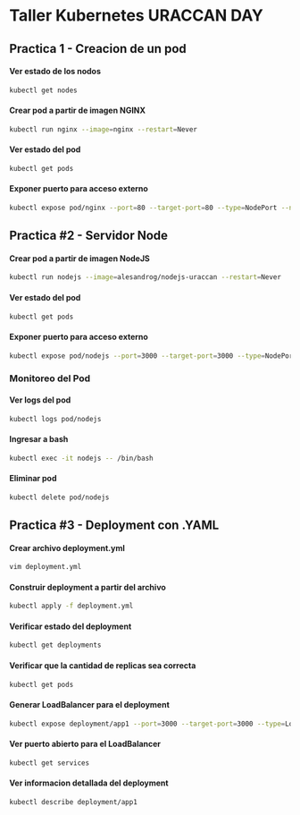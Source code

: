 # Taller Kubernetes URACCAN DAY


## Practica 1 - Creacion de un pod


#### Ver estado de los nodos

```bash
kubectl get nodes 
```

#### Crear pod a partir de imagen NGINX

```bash
kubectl run nginx --image=nginx --restart=Never 
```

#### Ver estado del pod

```bash
kubectl get pods
```

#### Exponer puerto para acceso externo

```bash
kubectl expose pod/nginx --port=80 --target-port=80 --type=NodePort --name=nginx-svc
```


## Practica #2 - Servidor Node


#### Crear pod a partir de imagen NodeJS

```bash
kubectl run nodejs --image=alesandrog/nodejs-uraccan --restart=Never 
```

#### Ver estado del pod

```bash
kubectl get pods
```

#### Exponer puerto para acceso externo

```bash
kubectl expose pod/nodejs --port=3000 --target-port=3000 --type=NodePort --name=nginx-svc
```

### Monitoreo del Pod

#### Ver logs del pod

```bash
kubectl logs pod/nodejs
```

#### Ingresar a bash

```bash
kubectl exec -it nodejs -- /bin/bash
```

#### Eliminar pod

```bash
kubectl delete pod/nodejs
```


## Practica #3 - Deployment con .YAML


#### Crear archivo deployment.yml

```bash
vim deployment.yml
```

#### Construir deployment a partir del archivo

```bash
kubectl apply -f deployment.yml
```

#### Verificar estado del deployment

```bash
kubectl get deployments 
```

#### Verificar que la cantidad de replicas sea correcta

```bash
kubectl get pods
```

#### Generar LoadBalancer para el deployment

```bash
kubectl expose deployment/app1 --port=3000 --target-port=3000 --type=LoadBalancer --name=balanceador
```

#### Ver puerto abierto para el LoadBalancer

```bash
kubectl get services
```

#### Ver informacion detallada del deployment

```bash
kubectl describe deployment/app1 
```

